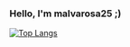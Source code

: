 ### Hello, I'm malvarosa25 ;)

[![Top Langs](https://github-readme-stats.vercel.app/api/top-langs/?username=malvarosa25&theme=vue-dark&show_icons=true&layout=compact)](https://github.com/malvarosa25/github-readme-stats)


<!--
**malvarosa25/malvarosa25** is a ✨ _special_ ✨ repository because its `README.md` (this file) appears on your GitHub profile.

Here are some ideas to get you started:

- 🔭 I’m currently working on ...
- 🌱 I’m currently learning ...
- 👯 I’m looking to collaborate on ...
- 🤔 I’m looking for help with ...
- 💬 Ask me about ...
- 📫 How to reach me: ...
- 😄 Pronouns: ...
- ⚡ Fun fact: ...
-->
